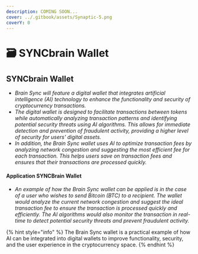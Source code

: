 ```yaml
---
description: COMING SOON...
cover: ../.gitbook/assets/Synaptic-5.png
coverY: 0
---
```


# 🗃 SYNCbrain Wallet

## SYNCbrain Wallet

* _Brain Sync will feature a digital wallet that integrates artificial intelligence (AI) technology to enhance the functionality and security of cryptocurrency transactions._
* _The digital wallet is designed to facilitate transactions between tokens while automatically analyzing transaction patterns and identifying potential security threats using AI algorithms. This allows for immediate detection and prevention of fraudulent activity, providing a higher level of security for users' digital assets._
* _In addition, the Brain Sync wallet uses AI to optimize transaction fees by analyzing network congestion and suggesting the most efficient fee for each transaction. This helps users save on transaction fees and ensures that their transactions are processed quickly._

#### Application SYNCBrain Wallet

* _An example of how the Brain Sync wallet can be applied is in the case of a user who wishes to send Bitcoin (BTC) to a recipient. The wallet would analyze the current network congestion and suggest the ideal transaction fee to ensure the transaction is processed quickly and efficiently. The AI algorithms would also monitor the transaction in real-time to detect potential security threats and prevent fraudulent activity._

{% hint style="info" %}
The Brain Sync wallet is a practical example of how AI can be integrated into digital wallets to improve functionality, security, and the user experience in the cryptocurrency space.
{% endhint %}
